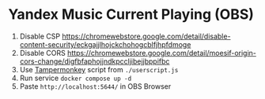 # Yandex Music Current Playing (OBS)
1. Disable CSP https://chromewebstore.google.com/detail/disable-content-security/eckgajjlhojckchohogcblfjhpfdmoge
2. Disable CORS https://chromewebstore.google.com/detail/moesif-origin-cors-change/digfbfaphojjndkpccljibejjbppifbc
3. Use [Tampermonkey](https://chromewebstore.google.com/detail/tampermonkey/dhdgffkkebhmkfjojejmpbldmpobfkfo) script from `./userscript.js`
4. Run service `docker compose up -d`
5. Paste `http://localhost:5644/` in OBS Browser
